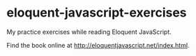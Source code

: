# eloquent-javascript-exercises
My practice exercises while reading Eloquent JavaScript.

Find the book online at http://eloquentjavascript.net/index.html.
